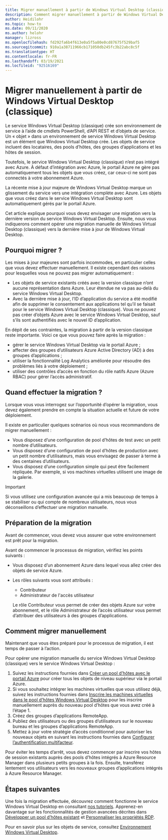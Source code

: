 ```yaml
---
title: Migrer manuellement à partir de Windows Virtual Desktop (classique) – Azure
description: Comment migrer manuellement à partir de Windows Virtual Desktop (classique) vers Windows Virtual Desktop.
author: Heidilohr
ms.topic: how-to
ms.date: 09/11/2020
ms.author: helohr
manager: lizross
ms.openlocfilehash: fd292fa6b4f613e0a5f5a80e0cd87675f529baf5
ms.sourcegitcommit: 910a1a38711966cb171050db245fc3b22abc8c5f
ms.translationtype: HT
ms.contentlocale: fr-FR
ms.lasthandoff: 03/19/2021
ms.locfileid: "92516169"
---
```

# <a name="migrate-manually-from-windows-virtual-desktop-classic"></a>Migrer manuellement à partir de Windows Virtual Desktop (classique)

Le service Windows Virtual Desktop (classique) crée son environnement de service à l’aide de cmdlets PowerShell, d’API REST et d’objets de service. Un « objet » dans un environnement de service Windows Virtual Desktop est un élément que Windows Virtual Desktop crée. Les objets de service incluent des locataires, des pools d’hôtes, des groupes d’applications et les hôtes de session.

Toutefois, le service Windows Virtual Desktop (classique) n’est pas intégré avec Azure. À défaut d’intégration avec Azure, le portail Azure ne gère pas automatiquement tous les objets que vous créez, car ceux-ci ne sont pas connectés à votre abonnement Azure.

La récente mise à jour majeure de Windows Virtual Desktop marque un glissement du service vers une intégration complète avec Azure. Les objets que vous créez dans le service Windows Virtual Desktop sont automatiquement gérés par le portail Azure.

Cet article explique pourquoi vous devez envisager une migration vers la dernière version du service Windows Virtual Desktop. Ensuite, nous vous indiquerons comment opérer une migration manuelle de Windows Virtual Desktop (classique) vers la dernière mise à jour de Windows Virtual Desktop.

## <a name="why-migrate"></a>Pourquoi migrer ?

Les mises à jour majeures sont parfois incommodes, en particulier celles que vous devez effectuer manuellement. Il existe cependant des raisons pour lesquelles vous ne pouvez pas migrer automatiquement :

- Les objets de service existants créés avec la version classique n’ont aucune représentation dans Azure. Leur étendue ne va pas au-delà du service Windows Virtual Desktop.
- Avec la dernière mise à jour, l’ID d’application du service a été modifié afin de supprimer le consentement aux applications tel qu’il se faisait pour le service Windows Virtual Desktop (classique). Vous ne pouvez pas créer d’objets Azure avec le service Windows Virtual Desktop, sauf s’ils sont authentifiés avec le nouvel ID d’application.

En dépit de ses contraintes, la migration à partir de la version classique reste importante. Voici ce que vous pouvez faire après la migration :

- gérer le service Windows Virtual Desktop via le portail Azure ;
- affecter des groupes d’utilisateurs Azure Active Directory (AD) à des groupes d’applications ;
- utiliser la fonctionnalité Log Analytics améliorée pour résoudre des problèmes liés à votre déploiement ;
- utiliser des contrôles d’accès en fonction du rôle natifs Azure (Azure RBAC) pour gérer l’accès administratif.

## <a name="when-should-i-migrate"></a>Quand effectuer la migration ?

Lorsque vous vous interrogez sur l’opportunité d’opérer la migration, vous devez également prendre en compte la situation actuelle et future de votre déploiement.

Il existe en particulier quelques scénarios où nous vous recommandons de migrer manuellement :

- Vous disposez d’une configuration de pool d’hôtes de test avec un petit nombre d’utilisateurs.
- Vous disposez d’une configuration de pool d’hôtes de production avec un petit nombre d’utilisateurs, mais vous envisagez de passer à terme à des centaines d’utilisateurs.
- Vous disposez d’une configuration simple qui peut être facilement répliquée. Par exemple, si vos machines virtuelles utilisent une image de la galerie.

> [!IMPORTANT]
> Si vous utilisez une configuration avancée qui a mis beaucoup de temps à se stabiliser ou qui compte de nombreux utilisateurs, nous vous déconseillons d’effectuer une migration manuelle.

## <a name="prepare-for-migration"></a>Préparation de la migration

Avant de commencer, vous devez vous assurer que votre environnement est prêt pour la migration.

Avant de commencer le processus de migration, vérifiez les points suivants :

- Vous disposez d’un abonnement Azure dans lequel vous allez créer des objets de service Azure.
- Les rôles suivants vous sont attribués :
    
    - Contributeur
    - Administrateur de l'accès utilisateur
    
    Le rôle Contributeur vous permet de créer des objets Azure sur votre abonnement, et le rôle Administrateur de l’accès utilisateur vous permet d’attribuer des utilisateurs à des groupes d’applications.

## <a name="how-to-migrate-manually"></a>Comment migrer manuellement

Maintenant que vous êtes préparé pour le processus de migration, il est temps de passer à l’action.

Pour opérer une migration manuelle du service Windows Virtual Desktop (classique) vers le service Windows Virtual Desktop :

1. Suivez les instructions fournies dans [Créer un pool d’hôtes avec le portail Azure](create-host-pools-azure-marketplace.md) pour créer tous les objets de niveau supérieur via le portail Azure.
2. Si vous souhaitez intégrer les machines virtuelles que vous utilisez déjà, suivez les instructions fournies dans [Inscrire les machines virtuelles dans le pool d’hôtes Windows Virtual Desktop](create-host-pools-powershell.md#register-the-virtual-machines-to-the-windows-virtual-desktop-host-pool) pour les inscrire manuellement auprès du nouveau pool d’hôtes que vous avez créé à l’étape 1.
3. Créez des groupes d’applications RemoteApp.
4. Publiez des utilisateurs ou des groupes d’utilisateurs sur le nouveau bureau et les groupes d’applications RemoteApp.
5. Mettez à jour votre stratégie d’accès conditionnel pour autoriser les nouveaux objets en suivant les instructions fournies dans [Configurer l’authentification multifacteur](set-up-mfa.md).

Pour éviter les temps d’arrêt, vous devez commencer par inscrire vos hôtes de session existants auprès des pools d’hôtes intégrés à Azure Resource Manager dans plusieurs petits groupes à la fois. Ensuite, transférez lentement vos utilisateurs vers les nouveaux groupes d’applications intégrés à Azure Resource Manager.

## <a name="next-steps"></a>Étapes suivantes

Une fois la migration effectuée, découvrez comment fonctionne le service Windows Virtual Desktop en consultant [nos tutoriels](create-host-pools-azure-marketplace.md). Apprenez-en davantage sur les fonctionnalités de gestion avancées décrites dans [Développer un pool d’hôtes existant](expand-existing-host-pool.md) et [Personnaliser les propriétés RDP](customize-rdp-properties.md).

Pour en savoir plus sur les objets de service, consultez [Environnement Windows Virtual Desktop](environment-setup.md).

